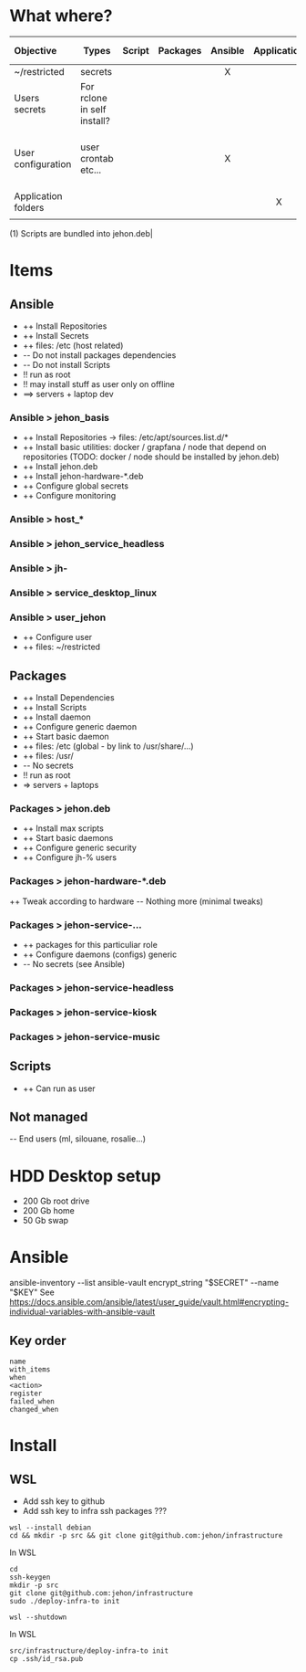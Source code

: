# What where?

| Objective           | Types                       | Script | Packages | Ansible | Application | Not managed | Comment                              |
| :------------------ | --------------------------- | :----: | :------: | :-----: | :---------: | :---------: | ------------------------------------ |
| ~/restricted        | secrets                     |        |          |    X    |             |             |                                      |
| Users secrets       | For rclone in self install? |        |          |         |             |      X      | Required by script when necessary    |
| User configuration  | user crontab etc...         |        |          |    X    |             |             | Always depend of the user login name |
| Application folders |                             |        |          |         |      X      |             | ?? C'est quoi ??                     |
|                     |                             |        |          |         |             |             |                                      |

(1) Scripts are bundled into jehon.deb|

# Items

## Ansible

- ++ Install Repositories
- ++ Install Secrets
- ++ files: /etc (host related)
- -- Do not install packages dependencies
- -- Do not install Scripts
- !! run as root
- !! may install stuff as user only on offline
- ==> servers + laptop dev

### Ansible > jehon_basis

- ++ Install Repositories -> files: /etc/apt/sources.list.d/\*
- ++ Install basic utilities: docker / grapfana / node that depend on repositories (TODO: docker / node should be installed by jehon.deb)
- ++ Install jehon.deb
- ++ Install jehon-hardware-\*.deb
- ++ Configure global secrets
- ++ Configure monitoring

### Ansible > host\_\*

### Ansible > jehon_service_headless

### Ansible > jh-<all>

### Ansible > service_desktop_linux

### Ansible > user_jehon

- ++ Configure user
- ++ files: ~/restricted

## Packages

- ++ Install Dependencies
- ++ Install Scripts
- ++ Install daemon
- ++ Configure generic daemon
- ++ Start basic daemon
- ++ files: /etc (global - by link to /usr/share/...)
- ++ files: /usr/
- -- No secrets
- !! run as root
- => servers + laptops

### Packages > jehon.deb

- ++ Install max scripts
- ++ Start basic daemons
- ++ Configure generic security
- ++ Configure jh-% users

### Packages > jehon-hardware-\*.deb

++ Tweak according to hardware
-- Nothing more (minimal tweaks)

### Packages > jehon-service-...

- ++ packages for this particuliar role
- ++ Configure daemons (configs) generic
- -- No secrets (see Ansible)

### Packages > jehon-service-headless

### Packages > jehon-service-kiosk

### Packages > jehon-service-music

## Scripts

- ++ Can run as user

## Not managed

-- End users (ml, silouane, rosalie...)

# HDD Desktop setup

- 200 Gb root drive
- 200 Gb home
- 50 Gb swap

# Ansible

ansible-inventory --list
ansible-vault encrypt_string "$SECRET" --name "$KEY"
See https://docs.ansible.com/ansible/latest/user_guide/vault.html#encrypting-individual-variables-with-ansible-vault

## Key order

    name
    with_items
    when
    <action>
    register
    failed_when
    changed_when

# Install

## WSL

- Add ssh key to github
- Add ssh key to infra ssh packages ???

```lang=shell
wsl --install debian
cd && mkdir -p src && git clone git@github.com:jehon/infrastructure
```

In WSL

```lang=shell
cd
ssh-keygen
mkdir -p src
git clone git@github.com:jehon/infrastructure
sudo ./deploy-infra-to init
```

```lang=shell
wsl --shutdown
```

In WSL

```lang=shell
src/infrastructure/deploy-infra-to init
cp .ssh/id_rsa.pub
```
